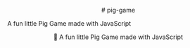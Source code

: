 <p align="center"> # pig-game </p>
A fun little Pig Game made with JavaScript

<p align="center"> 🎉 A fun little Pig Game made with JavaScript</p>

